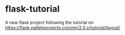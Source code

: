 # flask-tutorial
 A new flask project following the tutorial on https://flask.palletsprojects.com/en/2.0.x/tutorial/layout/
